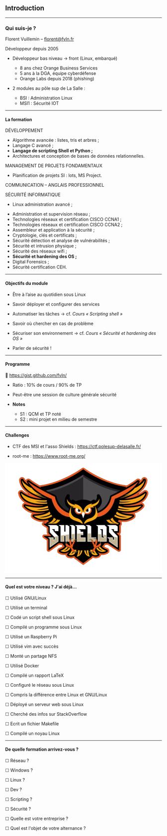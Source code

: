 ## Introduction

---

### Qui suis-je ?

Florent Vuillemin – florent@fvln.fr

Développeur depuis 2005

- Développeur bas niveau -> front (Linux, embarqué)
  - 8 ans chez Orange Business Services
  - 5 ans à la DGA, équipe cyberdéfense
  - Orange Labs depuis 2018 (phishing)

- 2 modules au pôle sup de La Salle :
  - BSI : Administration Linux
  - MSI1 : Sécurité IOT

---

#### La formation

<div id="left">

DÉVELOPPEMENT
- Algorithme avancée : listes, tris et arbres ;
- Langage C avancé ;
- **Langage de scripting Shell et Python ;**
- Architectures et conception de bases de données relationnelles.

MANAGEMENT DE PROJETS FONDAMENTAUX
- Planification de projets SI : lots, MS Project.

COMMUNICATION – ANGLAIS PROFESSIONNEL

SÉCURITÉ INFORMATIQUE
-  Linux administration avancé ;

</div>

<div id="right">

- Administration et supervision réseau ;
- Technologies réseaux et certification CISCO CCNA1 ;
- Technologies réseaux et certification CISCO CCNA2 ;
- Assembleur et application à la sécurité ;
- Cryptologie, clés et certificats ;
- Sécurité détection et analyse de vulnérabilités ;
- Sécurité et intrusion physique ;
- Sécurité des réseaux wifi ;
- **Sécurité et hardening des OS ;**
- Digital Forensics ;
- Sécurité certification CEH.

</div>

---

#### Objectifs du module

- Être à l’aise au quotidien sous Linux
- Savoir déployer et configurer des services
- Automatiser les tâches
  → cf. _Cours « Scripting shell »_
- Savoir où chercher en cas de problème
- Sécuriser son environnement
  → cf. _Cours « Sécurité et hardening des OS »_

- Parler de sécurité !

---

#### Programme

📌 https://gist.github.com/fvln/

- Ratio : 10% de cours / 90% de TP

- Peut-être une session de culture générale sécurité

- **Notes**
    - S1 : QCM et TP noté
    - S2 : mini projet en milieu de semestre

---

#### Challenges

- CTF des MSI et l'asso Shields : https://ctf.polesup-delasalle.fr/

- root-me : https://www.root-me.org/ 

![](img/shields.png) <!-- .element width="600" -->

---

#### Quel est votre niveau ? J'ai déjà…

<div id="left">

☐ Utilisé GNU/Linux

☐ Utilisé un terminal

☐ Codé un script shell sous Linux

☐ Compilé un programme sous Linux

☐ Utilisé un Raspberry Pi

☐ Utilisé vim avec succès

☐ Monté un partage NFS

☐ Utilisé Docker

</div>

<div id="right">

☐ Compilé un rapport LaTeX

☐ Configuré le réseau sous Linux

☐ Compris la différence entre Linux et GNU/Linux

☐ Déployé un serveur web sous Linux

☐ Cherché des infos sur StackOverflow

☐ Ecrit un fichier Makefile

☐ Compilé un noyau Linux

</div>

---

#### De quelle formation arrivez-vous ?

<div id="left">

☐ Réseau ?

☐ Windows ?

☐ Linux ?

☐ Dev ?

☐ Scripting ?

☐ Sécurité ?


</div>

<div id="right">

☐ Quelle est votre entreprise ?

☐ Quel est l'objet de votre alternance ?


</div>
